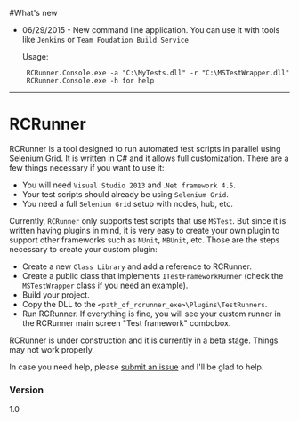 #What's new
 - 06/29/2015 - New command line application. You can use it with tools like ```Jenkins``` or ```Team Foudation Build Service```
 
	Usage: 
			
		RCRunner.Console.exe -a "C:\MyTests.dll" -r "C:\MSTestWrapper.dll"
		RCRunner.Console.exe -h for help 
----------

# RCRunner
RCRunner is a tool designed to run automated test scripts in parallel using Selenium Grid. It is written in C# and it allows full customization. There are a few things necessary if you want to use it: 

  - You will need ```Visual Studio 2013``` and .```Net framework 4.5```.
  - Your test scripts should already be using ```Selenium Grid```.
  - You need a full ```Selenium Grid``` setup with nodes, hub, etc.

Currently, ```RCRunner``` only supports test scripts that use ```MSTest```. But since it is written having plugins in mind, it is very easy to create your own plugin to support other frameworks such as ```NUnit```, ```MBUnit```, etc. Those are the steps necessary to create your custom plugin:

  - Create a new ```Class Library``` and add a reference to RCRunner.
  - Create a public class that implements ```ITestFrameworkRunner``` (check the ```MSTestWrapper``` class if you need an example).
  - Build your project.
  - Copy the DLL to the ```<path_of_rcrunner_exe>\Plugins\TestRunners```.
  - Run RCRunner. If everything is fine, you will see your custom runner in the RCRunner main screen "Test framework" combobox.

RCRunner is under construction and it is currently in a beta stage. Things may not work properly.

In case you need help, please [submit an issue](https://github.com/colutti/RCRunner/issues/new) and I'll be glad to help.

### Version
1.0
